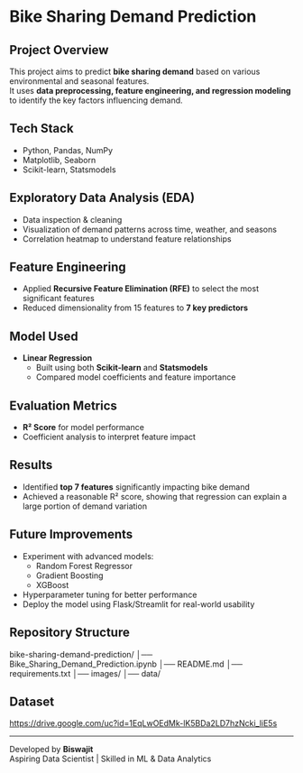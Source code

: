 # Bike Sharing Demand Prediction

## Project Overview
This project aims to predict **bike sharing demand** based on various environmental and seasonal features.  
It uses **data preprocessing, feature engineering, and regression modeling** to identify the key factors influencing demand.

## Tech Stack
- Python, Pandas, NumPy
- Matplotlib, Seaborn
- Scikit-learn, Statsmodels

## Exploratory Data Analysis (EDA)
- Data inspection & cleaning  
- Visualization of demand patterns across time, weather, and seasons  
- Correlation heatmap to understand feature relationships  

## Feature Engineering
- Applied **Recursive Feature Elimination (RFE)** to select the most significant features  
- Reduced dimensionality from 15 features to **7 key predictors**

## Model Used
- **Linear Regression**  
  - Built using both **Scikit-learn** and **Statsmodels**  
  - Compared model coefficients and feature importance  

## Evaluation Metrics
- **R² Score** for model performance  
- Coefficient analysis to interpret feature impact

## Results
- Identified **top 7 features** significantly impacting bike demand  
- Achieved a reasonable R² score, showing that regression can explain a large portion of demand variation  

## Future Improvements
- Experiment with advanced models:
  - Random Forest Regressor
  - Gradient Boosting
  - XGBoost
- Hyperparameter tuning for better performance
- Deploy the model using Flask/Streamlit for real-world usability

## Repository Structure
bike-sharing-demand-prediction/
│── Bike_Sharing_Demand_Prediction.ipynb
│── README.md
│── requirements.txt
│── images/
│── data/


## Dataset
https://drive.google.com/uc?id=1EqLwOEdMk-lK5BDa2LD7hzNcki_liE5s

---
Developed by **Biswajit**  
Aspiring Data Scientist | Skilled in ML & Data Analytics
